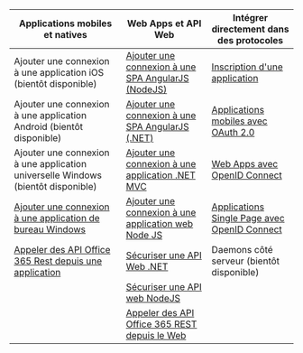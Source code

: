 | Applications mobiles et natives | Web Apps et API Web | Intégrer directement dans des protocoles |
| ----------------------- | ------------------------------- | --------------------- |
| Ajouter une connexion à une application iOS (bientôt disponible) | [Ajouter une connexion à une SPA AngularJS (NodeJS)](active-directory-v2-devquickstarts-angular-node.md) | [Inscription d'une application](active-directory-v2-app-registration.md) |
| Ajouter une connexion à une application Android (bientôt disponible) | [Ajouter une connexion à une SPA AngularJS (.NET)](active-directory-v2-devquickstarts-angular-dotnet.md) | [Applications mobiles avec OAuth 2.0](active-directory-v2-protocols-oauth-code.md) |
| Ajouter une connexion à une application universelle Windows (bientôt disponible) | [Ajouter une connexion à une application .NET MVC](active-directory-v2-devquickstarts-dotnet-web.md) | [Web Apps avec OpenID Connect](active-directory-v2-protocols-oidc.md) |
| [Ajouter une connexion à une application de bureau Windows](active-directory-v2-devquickstarts-wpf.md)| [Ajouter une connexion à une application web Node JS](active-directory-v2-devquickstarts-node-web.md) | [Applications Single Page avec OpenID Connect](active-directory-protocols-implicit.md) 
| [Appeler des API Office 365 Rest depuis une application](https://www.msdn.com/office/office365/howto/authenticate-Office-365-APIs-using-v2) | [Sécuriser une API Web .NET](active-directory-v2-devquickstarts-dotnet-api.md) | Daemons côté serveur (bientôt disponible) |
| | [Sécuriser une API web NodeJS](active-directory-v2-devquickstarts-node-api.md) |
| | [Appeler des API Office 365 REST depuis le Web](https://www.msdn.com/office/office365/howto/authenticate-Office-365-APIs-using-v2) |

<!---HONumber=AcomDC_1203_2015-->